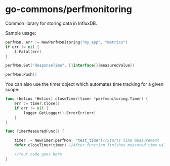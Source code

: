 go-commons/perfmonitoring
==========

Common library for storing data in InfluxDB.

Sample usage:
```go
perfMon, err := NewPerfMonitoring("my_app", "metrics")
if err != nil {
	t.Fatal(err)
}

perfMon.Set("ResponseTime", []interface{}{measuredValue})

perfMon.Push()
```

You can also use the timer object which automates time tracking for a given scope:
```go
func (helios *Helios) closeTimer(timer *perfmonitoring.Timer) {
	err := timer.Close()
	if err != nil {
		logger.GetLogger().ErrorErr(err)
	}
}

func TimerMeasuredFunc() {

	timer := NewTimer(perfMon, "test_time")//Starts time measurement
	defer closeTimer(timer) //After function finishes measured time will be pushed to InfluxDB

	//Your code goes here
}
```
